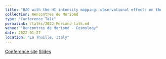 ```yaml
---
title: "BAO with the HI intensity mapping: observational effects on the 2-point correlation function"
collection: Rencontres de Moriond
type: "Conference Talk"
permalink: /talks/2022-Moriond-talk.md
venue: "Rencontres de Moriond - Cosmology"
date: 2022-01-27
location: "La Thuille, Italy"
---
```


[Conference site](https://moriond.in2p3.fr/2022/Cosmology/)
[Slides](https://moriond.in2p3.fr/2022/Cosmology/transparencies/03_wednesday/02_afternoon/04_avila.pdf)
